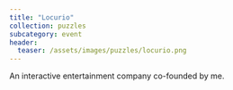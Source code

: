 ```yaml
---
title: "Locurio"
collection: puzzles
subcategory: event
header: 
  teaser: /assets/images/puzzles/locurio.png
---
```


An interactive entertainment company co-founded by me.